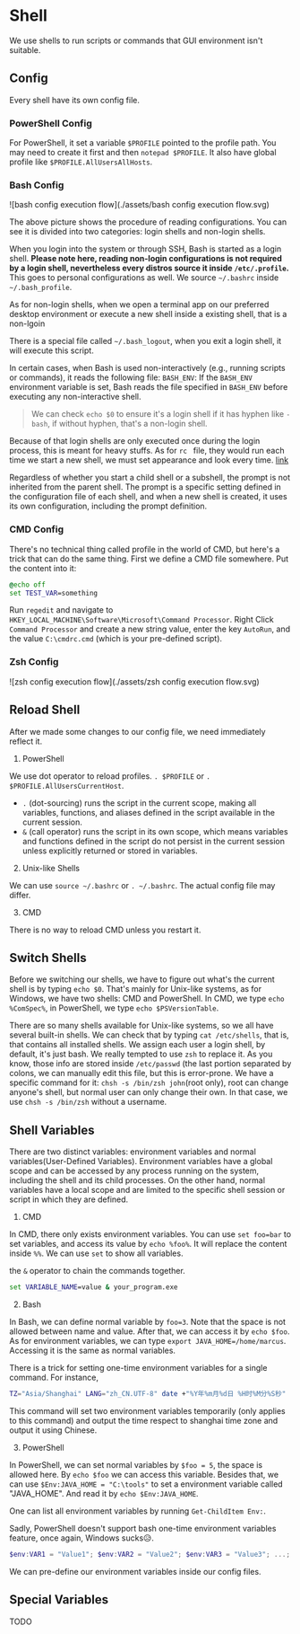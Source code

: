 # Shell
We use shells to run scripts or commands that GUI environment isn't suitable. 

## Config

Every shell have its own config file. 

### PowerShell Config

For PowerShell, it set a variable `$PROFILE` pointed to the profile path. You may need to create it first and then `notepad $PROFILE`. It also have global profile like `$PROFILE.AllUsersAllHosts`.

### Bash Config
![bash config execution flow](./assets/bash config execution flow.svg)

The above picture shows the procedure of reading configurations. You can see it is divided into two categories: login shells and non-login shells.

When you login into the system or through SSH, Bash is started as a login shell. **Please note here, reading non-login configurations is not required by a login shell, nevertheless every distros source it inside `/etc/.profile`.** This goes to personal configurations as well. We source `~/.bashrc` inside `~/.bash_profile`. 

As for non-login shells, when we open a terminal app on our preferred desktop environment or execute a new shell inside a existing shell, that is a non-lgoin 

There is a special file called `~/.bash_logout`, when you exit a login shell, it will execute this script.

In certain cases, when Bash is used non-interactively (e.g., running scripts or commands), it reads the following file: `BASH_ENV`: If the `BASH_ENV` environment variable is set, Bash reads the file specified in `BASH_ENV` before executing any non-interactive shell.

> We can check `echo $0` to ensure it's a login shell if it has hyphen like `-bash`, if without hyphen, that's a non-login shell.

Because of that login shells are only executed once during the login process, this is meant for heavy stuffs.  As for `rc ` file, they would run each time we start a new shell, we must set appearance and look every time. [link](https://unix.stackexchange.com/questions/324359/why-a-login-shell-over-a-non-login-shell/324391#324391)

Regardless of whether you start a child shell or a subshell, the prompt is not inherited from the parent shell. The prompt is a specific setting defined in the configuration file of each shell, and when a new shell is created, it uses its own configuration, including the prompt definition.



### CMD Config

There's no technical thing called profile in the world of CMD, but here's a trick that can do the same thing. First we define a CMD file somewhere. Put the content into it:

```cmd
@echo off
set TEST_VAR=something
```

Run `regedit` and navigate to `HKEY_LOCAL_MACHINE\Software\Microsoft\Command Processor`. Right Click `Command Processor` and create a new string value, enter the key `AutoRun`, and the value `C:\cmdrc.cmd` (which is your pre-defined script). 



### Zsh Config

![zsh config execution flow](./assets/zsh config execution flow.svg)



## Reload Shell

After we made some changes to our config file, we need immediately reflect it. 

1. PowerShell

We use dot operator to reload profiles. `. $PROFILE` or `. $PROFILE.AllUsersCurrentHost`.

- `.` (dot-sourcing) runs the script in the current scope, making all variables, functions, and aliases defined in the script available in the current session.
- `&` (call operator) runs the script in its own scope, which means variables and functions defined in the script do not persist in the current session unless explicitly returned or stored in variables.



2. Unix-like Shells

We can use `source ~/.bashrc` or `. ~/.bashrc`. The actual config file may differ.



3. CMD

There is no way to reload CMD unless you restart it.



## Switch Shells

Before we switching our shells, we have to figure out what's the current shell is by typing `echo $0`. That's mainly for Unix-like systems, as for Windows, we have two shells: CMD and PowerShell. In CMD, we type `echo %ComSpec%`, in PowerShell, we type `echo $PSVersionTable`.

There are so many shells available for Unix-like systems, so we all have several built-in shells. We can check that by typing `cat /etc/shells`, that is, that contains all installed shells. We assign each user a login shell, by default, it's just bash. We really tempted to use `zsh` to replace it. As you know, those info are stored inside `/etc/passwd` (the last portion separated by colons,  we can manually edit this file, but this is error-prone. We have a specific command for it: `chsh -s /bin/zsh john`(root only), root can change anyone's shell, but normal user can only change their own. In that case, we use `chsh -s /bin/zsh` without a username.



## Shell Variables

There are two distinct variables: environment variables and normal variables(User-Defined Variables). Environment variables have a global scope and can be accessed by any process running on the system, including the shell and its child processes. On the other hand, normal variables have a local scope and are limited to the specific shell session or script in which they are defined.

1. CMD

In CMD, there only exists environment variables. You can use `set foo=bar` to set variables, and access its value by `echo %foo%`. It will replace the content inside `%%`.  We can use `set` to show all variables.

the `&` operator to chain the commands together.

```cmd
set VARIABLE_NAME=value & your_program.exe
```





2. Bash 

In Bash, we can define normal variable by `foo=3`. Note that the space is not allowed between name and value. After that, we can access it by `echo $foo`. As for environment variables, we can type `export JAVA_HOME=/home/marcus`. Accessing it is the same as normal variables. 

There is a trick for setting one-time environment variables for a single command. For instance,

```bash
TZ="Asia/Shanghai" LANG="zh_CN.UTF-8" date +"%Y年%m月%d日 %H时%M分%S秒"
```

This command will set two environment variables temporarily (only applies to this command) and output the time respect to shanghai time zone and output it using Chinese.



3. PowerShell

In PowerShell, we can set normal variables by `$foo = 5`, the space is allowed here. By `echo $foo` we can access this variable. Besides that, we can use `$Env:JAVA_HOME = "C:\tools"` to set a environment variable called "JAVA_HOME". And read it by `echo $Env:JAVA_HOME`. 

One can list all environment variables by running `Get-ChildItem Env:`. 

Sadly, PowerShell doesn't support bash one-time environment variables feature, once again, Windows sucks😥. 

```powershell
$env:VAR1 = "Value1"; $env:VAR2 = "Value2"; $env:VAR3 = "Value3"; ...; your_command_here
```



We can pre-define our environment variables inside our config files. 



## Special Variables
TODO